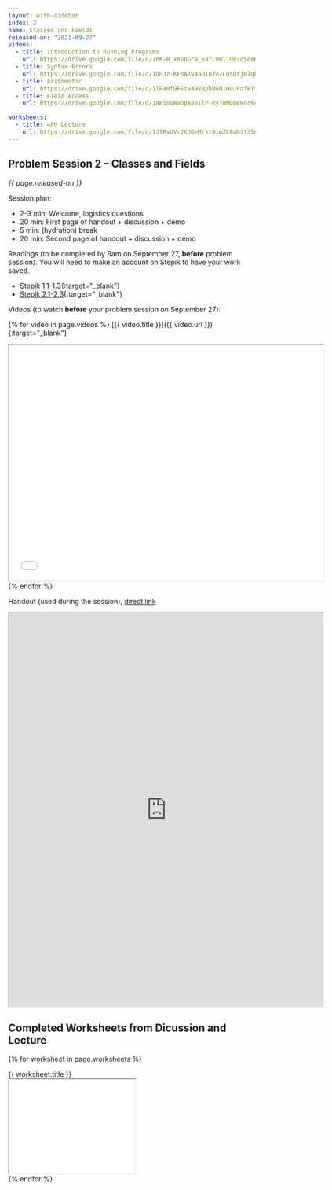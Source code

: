 ```yaml
---
layout: with-sidebar
index: 2
name: Classes and Fields
released-on: "2021-09-27"
videos:
  - title: Introduction to Running Programs
    url: https://drive.google.com/file/d/1PK-B_xRonGca_x8fLDRl1OPZqSceHk5x
  - title: Syntax Errors
    url: https://drive.google.com/file/d/1DHJz-KEbARV4aUio7e2LDsDtjm7qB_YO
  - title: Arithmetic
    url: https://drive.google.com/file/d/1lB4Mf9FEtw49V8phNGN1OQJPafkTtkt0
  - title: Field Access
    url: https://drive.google.com/file/d/1NWioGWa0pA86IlP-Ry7DMDneNdc64xXX

worksheets:
  - title: 4PM Lecture
    url: https://drive.google.com/file/d/1JfRxUVr2KdOeMrkt9iwZC0aNiY35nmBD
---
```

## Problem Session 2 – Classes and Fields

_{{ page.released-on }}_

Session plan:
- 2-3 min: Welcome, logistics questions
- 20 min: First page of handout + discussion + demo
- 5 min: (hydration) break
- 20 min: Second page of handout + discussion + demo

Readings (to be completed by 9am on September 27, **before** problem session). You will
need to make an account on Stepik to have your work saved.
- [Stepik 1.1-1.3](https://stepik.org/lesson/559661/step/1?unit=553721){:target="_blank"}
- [Stepik 2.1-2.3](https://stepik.org/lesson/571216/step/1?unit=565754){:target="_blank"}

Videos (to watch **before** your problem session on September 27):

{% for video in page.videos %}
[{{ video.title }}]({{ video.url }}){:target="_blank"}

<iframe src="{{ video.url }}/preview" width="640" height="480" allow="autoplay"></iframe>
{% endfor %}

Handout (used during the session), [direct link](https://drive.google.com/file/d/1sPG_aHG1VfSXR8utVomzmptWbsn8c7gB/preview)

<iframe src="https://drive.google.com/file/d/1sPG_aHG1VfSXR8utVomzmptWbsn8c7gB/preview" width="640" height="800" allow="autoplay"></iframe>


## Completed Worksheets from Dicussion and Lecture

{% for worksheet in page.worksheets %}
<div class="worksheetBox">
{{ worksheet.title }}
<br>
<iframe src="{{ worksheet.url }}/preview" width="256" height="192" allow="autoplay"></iframe>
</div>
{% endfor %}
